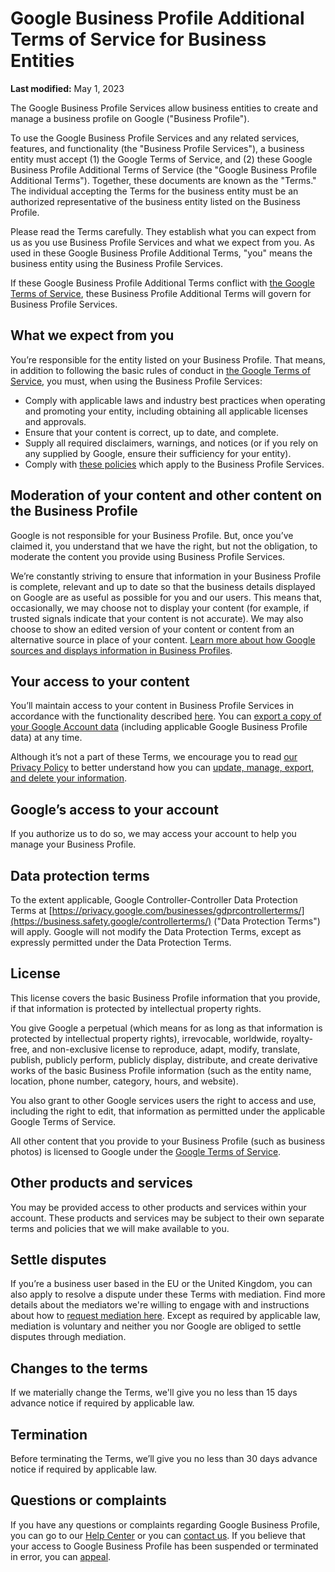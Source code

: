 Google Business Profile Additional Terms of Service for Business Entities
=========================================================================

**Last modified:** May 1, 2023

The Google Business Profile Services allow business entities to create and manage a business profile on Google ("Business Profile").

To use the Google Business Profile Services and any related services, features, and functionality (the "Business Profile Services"), a business entity must accept (1) the Google Terms of Service, and (2) these Google Business Profile Additional Terms of Service (the "Google Business Profile Additional Terms"). Together, these documents are known as the "Terms." The individual accepting the Terms for the business entity must be an authorized representative of the business entity listed on the Business Profile.

Please read the Terms carefully. They establish what you can expect from us as you use Business Profile Services and what we expect from you. As used in these Google Business Profile Additional Terms, "you" means the business entity using the Business Profile Services.

If these Google Business Profile Additional Terms conflict with [the Google Terms of Service](https://policies.google.com/terms), these Business Profile Additional Terms will govern for Business Profile Services.

What we expect from you
-----------------------

You’re responsible for the entity listed on your Business Profile. That means, in addition to following the basic rules of conduct in [the Google Terms of Service](https://policies.google.com/terms), you must, when using the Business Profile Services:

* Comply with applicable laws and industry best practices when operating and promoting your entity, including obtaining all applicable licenses and approvals.
* Ensure that your content is correct, up to date, and complete.
* Supply all required disclaimers, warnings, and notices (or if you rely on any supplied by Google, ensure their sufficiency for your entity).
* Comply with [these policies](https://support.google.com/business/answer/7667250) which apply to the Business Profile Services.

Moderation of your content and other content on the Business Profile
--------------------------------------------------------------------

Google is not responsible for your Business Profile. But, once you’ve claimed it, you understand that we have the right, but not the obligation, to moderate the content you provide using Business Profile Services.

We’re constantly striving to ensure that information in your Business Profile is complete, relevant and up to date so that the business details displayed on Google are as useful as possible for you and our users. This means that, occasionally, we may choose not to display your content (for example, if trusted signals indicate that your content is not accurate). We may also choose to show an edited version of your content or content from an alternative source in place of your content. [Learn more about how Google sources and displays information in Business Profiles](https://support.google.com/business/answer/2721884).

Your access to your content
---------------------------

You’ll maintain access to your content in Business Profile Services in accordance with the functionality described [here](https://support.google.com/business/answer/3038063). You can [export a copy of your Google Account data](https://support.google.com/accounts/answer/3024190) (including applicable Google Business Profile data) at any time.

Although it’s not a part of these Terms, we encourage you to read [our Privacy Policy](https://policies.google.com/privacy) to better understand how you can [update, manage, export, and delete your information](https://myaccount.google.com/).

Google’s access to your account
-------------------------------

If you authorize us to do so, we may access your account to help you manage your Business Profile.

Data protection terms
---------------------

To the extent applicable, Google Controller-Controller Data Protection Terms at [https://privacy.google.com/businesses/gdprcontrollerterms/](https://business.safety.google/controllerterms/) ("Data Protection Terms") will apply. Google will not modify the Data Protection Terms, except as expressly permitted under the Data Protection Terms.

License
-------

This license covers the basic Business Profile information that you provide, if that information is protected by intellectual property rights.

You give Google a perpetual (which means for as long as that information is protected by intellectual property rights), irrevocable, worldwide, royalty-free, and non-exclusive license to reproduce, adapt, modify, translate, publish, publicly perform, publicly display, distribute, and create derivative works of the basic Business Profile information (such as the entity name, location, phone number, category, hours, and website).

You also grant to other Google services users the right to access and use, including the right to edit, that information as permitted under the applicable Google Terms of Service.

All other content that you provide to your Business Profile (such as business photos) is licensed to Google under the [Google Terms of Service](https://policies.google.com/terms).

Other products and services
---------------------------

You may be provided access to other products and services within your account. These products and services may be subject to their own separate terms and policies that we will make available to you.

Settle disputes
---------------

If you’re a business user based in the EU or the United Kingdom, you can also apply to resolve a dispute under these Terms with mediation. Find more details about the mediators we're willing to engage with and instructions about how to [request mediation here](http://g.co/help/mediation). Except as required by applicable law, mediation is voluntary and neither you nor Google are obliged to settle disputes through mediation.

Changes to the terms
--------------------

If we materially change the Terms, we'll give you no less than 15 days advance notice if required by applicable law.

Termination
-----------

Before terminating the Terms, we’ll give you no less than 30 days advance notice if required by applicable law.

Questions or complaints
-----------------------

If you have any questions or complaints regarding Google Business Profile, you can go to our [Help Center](https://support.google.com/business/#topic=4596754) or you can [contact us](https://support.google.com/business/gethelp). If you believe that your access to Google Business Profile has been suspended or terminated in error, you can [appeal](https://support.google.com/business/answer/4569145).
